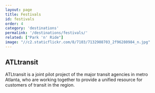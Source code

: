 ```yaml
---
layout: page
title: Festivals
id: festivals
order: 4
category: 'destinations'
permalink: '/destinations/festivals/'
related: ["Park 'n' Ride"]
image: "//c2.staticflickr.com/8/7103/7132908703_2f96280984_n.jpg"
---
```


## ATLtransit

ATLtransit is a joint pilot project of the major transit agencies in metro Atlanta, who are working together to provide a unified resource for customers of transit in the region.